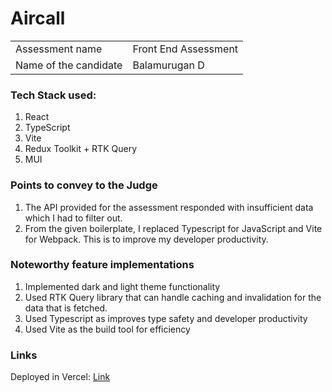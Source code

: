# Aircall

|                       |                      |
|-----------------------|----------------------|
| Assessment name       | Front End Assessment |
| Name of the candidate | Balamurugan D        |

### Tech Stack used:
1. React
2. TypeScript
3. Vite
4. Redux Toolkit + RTK Query
5. MUI

### Points to convey to the Judge
1. The API provided for the assessment responded with insufficient data which I had to filter out.
2. From the given boilerplate, I replaced Typescript for JavaScript and Vite for Webpack. This is to improve my developer productivity.

### Noteworthy feature implementations

1. Implemented dark and light theme functionality
2. Used RTK Query library that can handle caching and invalidation for the data that is fetched.
3. Used Typescript as improves type safety and developer productivity
4. Used Vite as the build tool for efficiency

### Links

Deployed in Vercel: [Link](https://aircall-umber-omega.vercel.app/)

